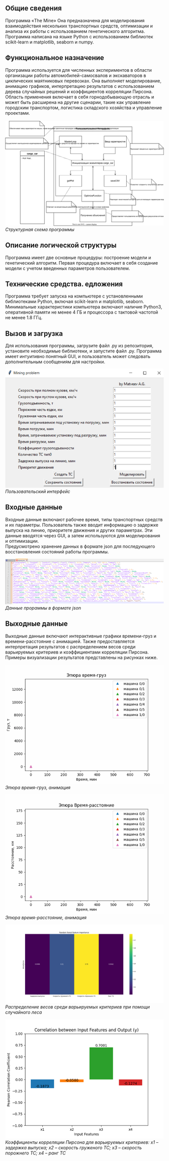 ## Общие сведения
Программа «The Mine» Она предназначена для моделирования взаимодействия нескольких транспортных средств, оптимизации и анализа их работы с использованием генетического алгоритма.<br>
Программа написана на языке Python с использованием библиотек scikit-learn и matplotlib, seaborn и numpy.

## Функциональное назначение
Программа используется для численных экспериментов в области организации работы автомобилей-самосвалов и экскаваторов в циклических маятниковых перевозках. Она выполняет моделирование, анимацию графиков, интерпретацию результатов с использованием дерева случайных решений и коэффициентов корреляции Пирсона. Область применения включает в себя горнодобывающую отрасль и может быть расширена на другие сценарии, такие как управление городским транспортом, логистика складского хозяйства и управление проектами.<br>
<br>
![Структурная схема программы](схема.svg)<br>
*Структурная схема программы*


## Описание логической структуры
Программа имеет две основные процедуры: построение модели и генетический алгоритм. Первая процедура включает в себя создание модели с учетом введенных параметров пользователем.

## Технические средства. едложения
Программа требует запуска на компьютере с установленными библиотеками Python, включая scikit-learn и matplotlib, seaborn. Минимальные характеристики компьютера включают наличие Python3, оперативной памяти не менее 4 ГБ и процессора с тактовой частотой не менее 1.8 ГГц.

## Вызов и загрузка
Для использования программы, загрузите файл .py из репозитория, установите необходимые библиотеки, и запустите файл .py. Программа имеет интуитивно понятный GUI, и пользователь может следовать дополнительным сообщениям для настройки.<br>

![Пользовательский интерфейс](pic2.png)<br>
 *Пользовательский интерфейс*

## Входные данные
Входные данные включают рабочее время, типы транспортных средств и их параметры. Пользователь также вводит информацию о задержке выпуска на линию, приоритете движения и других параметрах. Эти данные вводятся через GUI, а затем используются для моделирования и оптимизации.<br>
Предусмотрено хранение данных в формате json для последующего восстановления состояний работы программы. <br>

![Данные прораммы в формате json](ex_json.png)<br>
 *Данные прораммы в формате json*

## Выходные данные
Выходные данные включают интерактивные графики времени-груз и времени-расстояние с анимацией. Также предоставляется интерпретация результатов с распределением весов среди варьируемых критериев и коэффициентами корреляции Пирсона. Примеры визуализации результатов представлены на рисунках ниже. <br>

![ Эпюра время-груз, анимация](cargo_anim.gif)<br>
*Эпюра время-груз, анимация*

![Эпюра время-расстояние, анимация](dist_anime.gif)<br>
*Эпюра время-расстояние, анимация*

![Распределение весов среди варьируемых критериев при помощи случайного леса](forest.png)<br>
*Распределение весов среди варьируемых критериев при помощи случайного леса*

![Коэффициенты корреляции Пирсона для варьируемых критериев](Pirs.png)<br>
*Коэффициенты корреляции Пирсона для варьируемых критериев: x1 – задержка выпуска; x2 – скорость груженого ТС; x3 – скорость порожнего ТС; x4 – ранг ТС*


